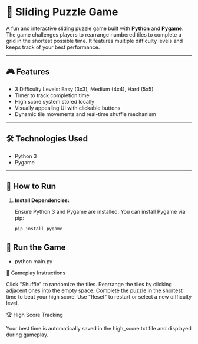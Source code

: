 # 🧩 Sliding Puzzle Game

A fun and interactive sliding puzzle game built with **Python** and **Pygame**. 
The game challenges players to rearrange numbered tiles to complete a grid in the shortest possible time. 
It features multiple difficulty levels and keeps track of your best performance.

---

## 🎮 Features

- 3 Difficulty Levels: Easy (3x3), Medium (4x4), Hard (5x5)
- Timer to track completion time
- High score system stored locally
- Visually appealing UI with clickable buttons
- Dynamic tile movements and real-time shuffle mechanism

---

## 🛠 Technologies Used

- Python 3
- Pygame

---

## 🚀 How to Run

1. **Install Dependencies:**

   Ensure Python 3 and Pygame are installed. You can install Pygame via pip:

   ```bash
   pip install pygame

## 🧩 Run the Game
- python main.py

🧠 Gameplay Instructions

Click "Shuffle" to randomize the tiles.
Rearrange the tiles by clicking adjacent ones into the empty space.
Complete the puzzle in the shortest time to beat your high score.
Use "Reset" to restart or select a new difficulty level.

🏆 High Score Tracking

Your best time is automatically saved in the high_score.txt file and displayed during gameplay.
   
